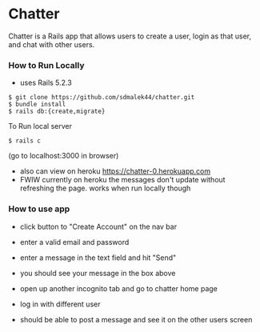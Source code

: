 # Chatter

Chatter is a Rails app that allows users to create a user, login as that user, and chat with other users.

### How to Run Locally

- uses Rails 5.2.3
```
$ git clone https://github.com/sdmalek44/chatter.git  
$ bundle install  
$ rails db:{create,migrate}  
```


To Run local server  
```
$ rails c
```
(go to localhost:3000 in browser)

* also can view on heroku https://chatter-0.herokuapp.com
* FWIW currently on heroku the messages don't update without refreshing the page. works when run locally though

### How to use app

- click button to "Create Account" on the nav bar
- enter a valid email and password
- enter a message in the text field and hit "Send"
- you should see your message in the box above 


- open up another incognito tab and go to chatter home page
- log in with different user
- should be able to post a message and see it on the other users screen

